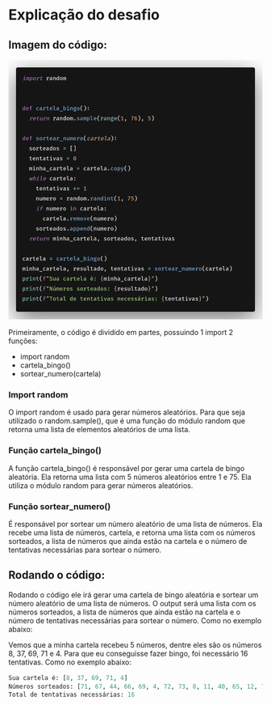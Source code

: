 # Explicação do desafio

## Imagem do código:
![CódigoInteiro](./imgs/code.png)

Primeiramente, o código é dividido em partes, possuindo 1 import 2 funções:

- import random
- cartela_bingo()
- sortear_numero(cartela)

### Import random
O import random é usado para gerar números aleatórios. Para que seja utilizado o random.sample(), que é uma função do módulo random que retorna uma lista de elementos aleatórios de uma lista.

### Função cartela_bingo()
A função cartela_bingo() é responsável por gerar uma cartela de bingo aleatória. Ela retorna uma lista com 5 números aleatórios entre 1 e 75. Ela utiliza o módulo random para gerar números aleatórios.

### Função sortear_numero()
É responsável por sortear um número aleatório de uma lista de números. Ela recebe uma lista de números, cartela, e retorna uma lista com os números sorteados, a lista de números que ainda estão na cartela e o número de tentativas necessárias para sortear o número.

## Rodando o código:
Rodando o código ele irá gerar uma cartela de bingo aleatória e sortear um número aleatório de uma lista de números. O output será uma lista com os números sorteados, a lista de números que ainda estão na cartela e o número de tentativas necessárias para sortear o número. Como no exemplo abaixo:

Vemos que a minha cartela recebeu 5 números, dentre eles são os números 8, 37, 69, 71 e 4. Para que eu conseguisse fazer bingo, foi necessário 16 tentativas. Como no exemplo abaixo:

```python
Sua cartela é: [8, 37, 69, 71, 4]
Números sorteados: [71, 67, 44, 66, 69, 4, 72, 73, 8, 11, 40, 65, 12, 7, 33, 37]
Total de tentativas necessárias: 16
```
